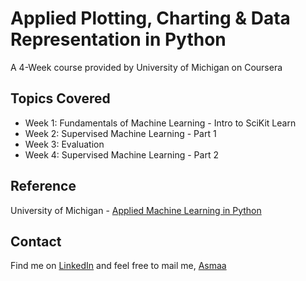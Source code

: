 # Applied Plotting, Charting & Data Representation in Python
A 4-Week course provided by University of Michigan on Coursera

## Topics Covered
* Week 1: Fundamentals of Machine Learning - Intro to SciKit Learn
* Week 2: Supervised Machine Learning - Part 1
* Week 3: Evaluation
* Week 4: Supervised Machine Learning - Part 2


## Reference
University of Michigan - [Applied Machine Learning in Python](https://www.coursera.org/learn/python-machine-learning)

## Contact
Find me on [LinkedIn](https://www.linkedin.com/in/asmaa-mirkhan/) and feel free to mail me, [Asmaa](mailto:asmaamirkhan.am@gmail.com)


